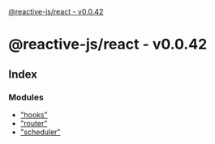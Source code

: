 [@reactive-js/react - v0.0.42](README.md)

# @reactive-js/react - v0.0.42

## Index

### Modules

* ["hooks"](modules/_hooks_.md)
* ["router"](modules/_router_.md)
* ["scheduler"](modules/_scheduler_.md)
